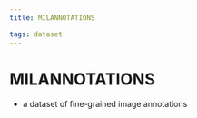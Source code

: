 ```yaml
---
title: MILANNOTATIONS

tags: dataset 
---
```


# MILANNOTATIONS
- a dataset of fine-grained image annotations


























































